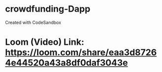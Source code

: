 # crowdfunding-Dapp
Created with CodeSandbox
# Loom (Video) Link: https://loom.com/share/eaa3d87264e44520a43a8df0daf3043e 
